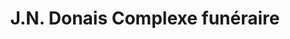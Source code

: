 ---
title: "J.N. Donais Complexe funéraire"
url: /drummondville/j-n-donais-complexe-funeraire/
shop: Bestattungen
---